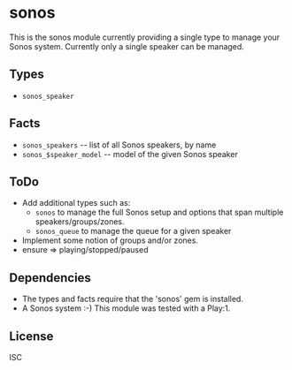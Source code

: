 sonos
=====

This is the sonos module currently providing a single type to manage
your Sonos system. Currently only a single speaker can be managed.

Types
-----

- `sonos_speaker`

Facts
-----

- `sonos_speakers` -- list of all Sonos speakers, by name
- `sonos_$speaker_model` -- model of the given Sonos speaker

ToDo
----

- Add additional types such as:
  - `sonos` to manage the full Sonos setup and options that span multiple speakers/groups/zones.
  - `sonos_queue` to manage the queue for a given speaker
- Implement some notion of groups and/or zones.
- ensure => playing/stopped/paused

Dependencies
------------

- The types and facts require that the 'sonos' gem is installed.
- A Sonos system :-) This module was tested with a Play:1.

License
-------
ISC
